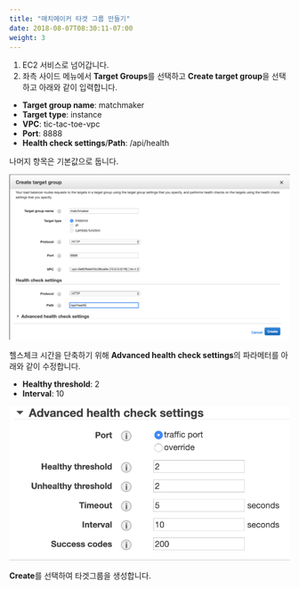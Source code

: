 ```yaml
---
title: "매치메이커 타겟 그룹 만들기"
date: 2018-08-07T08:30:11-07:00
weight: 3
---
```


1. EC2 서비스로 넘어갑니다.
1. 좌측 사이드 메뉴에서 **Target Groups**를 선택하고 **Create target group**을 선택하고 아래와 같이 입력합니다.

* **Target group name**: matchmaker
* **Target type**: instance
* **VPC**: tic-tac-toe-vpc
* **Port**: 8888
* **Health check settings**/**Path**: /api/health

나머지 항목은 기본값으로 둡니다.

![Example Service](/images/tic-tac-toe/target_group-matchmaking-1.png)

헬스체크 시간을 단축하기 위해 **Advanced health check settings**의 파라메터를 아래와 같이 수정합니다.

* **Healthy threshold**: 2
* **Interval**: 10

![Example Service](/images/tic-tac-toe/target_group-2.png)

**Create**를 선택하여 타겟그룹을 생성합니다.